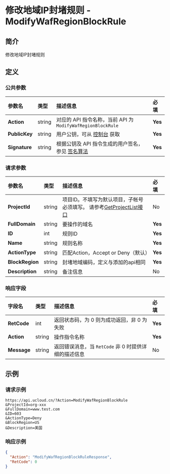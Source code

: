# 修改地域IP封堵规则 - ModifyWafRegionBlockRule

## 简介

修改地域IP封堵规则









## 定义

### 公共参数

| 参数名 | 类型 | 描述信息 | 必填 |
|:---|:---|:---|:---|
| **Action**     | string  | 对应的 API 指令名称，当前 API 为 `ModifyWafRegionBlockRule`                        | **Yes** |
| **PublicKey**  | string  | 用户公钥，可从 [控制台](https://console.ucloud.cn/uapi/apikey) 获取                                             | **Yes** |
| **Signature**  | string  | 根据公钥及 API 指令生成的用户签名，参见 [签名算法](api/summary/signature.md)  | **Yes** |

### 请求参数

| 参数名 | 类型 | 描述信息 | 必填 |
|:---|:---|:---|:---|
| **ProjectId** | string | 项目ID。不填写为默认项目，子帐号必须填写。 请参考[GetProjectList接口](api/summary/get_project_list) |No|
| **FullDomain** | string | 要操作的域名 |**Yes**|
| **ID** | int | 规则ID |**Yes**|
| **Name** | string | 规则名称 |**Yes**|
| **ActionType** | string | 匹配Action，Accept or Deny（默认） |**Yes**|
| **BlockRegion** | string | 封堵地域编码，定义与添加的api相同 |**Yes**|
| **Description** | string | 备注信息 |No|

### 响应字段

| 字段名 | 类型 | 描述信息 | 必填 |
|:---|:---|:---|:---|
| **RetCode** | int | 返回状态码，为 0 则为成功返回，非 0 为失败 |**Yes**|
| **Action** | string | 操作指令名称 |**Yes**|
| **Message** | string | 返回错误消息，当 `RetCode` 非 0 时提供详细的描述信息 |No|




## 示例

### 请求示例
    
```
https://api.ucloud.cn/?Action=ModifyWafRegionBlockRule
&ProjectId=org-xxx
&FullDomain=www.test.com
&ID=603
&ActionType=Deny
&BlockRegion=US
&Description=美国
```

### 响应示例
    
```json
{
  "Action": "ModifyWafRegionBlockRuleResponse",
  "RetCode": 0
}
```





